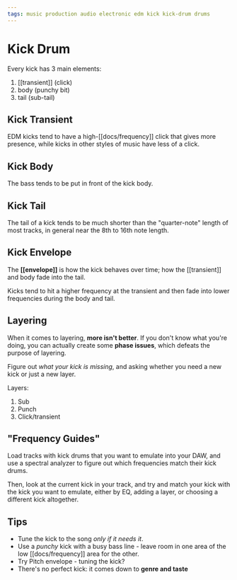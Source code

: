 ```yaml
---
tags: music production audio electronic edm kick kick-drum drums
---
```


# Kick Drum

Every kick has 3 main elements:

1. [[transient]] (click)
2. body (punchy bit)
3. tail (sub-tail)

## Kick Transient

EDM kicks tend to have a high-[[docs/frequency]] click that gives more presence, while kicks in other styles of music have less of a click.

## Kick Body

The bass tends to be put in front of the kick body.

## Kick Tail

The tail of a kick tends to be much shorter than the "quarter-note" length of most tracks, in general near the 8th to 16th note length.

## Kick Envelope

The **[[envelope]]** is how the kick behaves over time; how the [[transient]] and body fade into the tail.

Kicks tend to hit a higher frequency at the transient and then fade into lower frequencies during the body and tail.

## Layering

When it comes to layering, **more isn't better**. If you don't know what you're doing, you can actually create some **phase issues**, which defeats the purpose of layering.

Figure out _what your kick is missing_, and asking whether you need a new kick or just a new layer.

Layers:

1. Sub
2. Punch
3. Click/transient

## "Frequency Guides"

Load tracks with kick drums that you want to emulate into your DAW, and use a spectral analyzer to figure out which frequencies match their kick drums.

Then, look at the current kick in your track, and try and match your kick with the kick you want to emulate, either by EQ, adding a layer, or choosing a different kick altogether.

## Tips

- Tune the kick to the song _only if it needs it_.
- Use a _punchy_ kick with a busy bass line - leave room in one area of the low [[docs/frequency]] area for the other.
- Try Pitch envelope - tuning the kick?
- There's no perfect kick: it comes down to **genre and taste**
